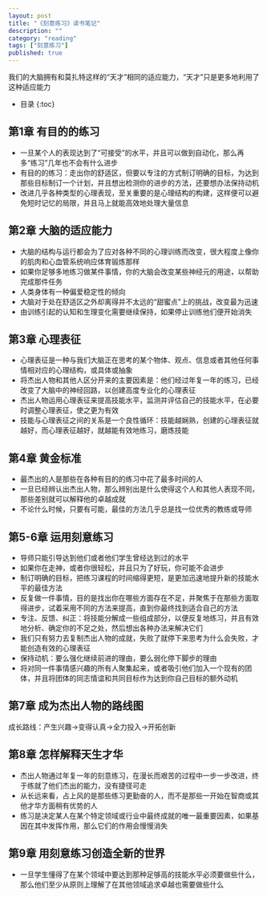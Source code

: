 ```yaml
---
layout: post
title: "《刻意练习》读书笔记"
description: ""
category: "reading"
tags: ["刻意练习"]
published: true
---
```

我们的大脑拥有和莫扎特这样的“天才”相同的适应能力，“天才”只是更多地利用了这种适应能力

* 目录
{:toc}

## 第1章 有目的的练习
- 一旦某个人的表现达到了“可接受”的水平，并且可以做到自动化，那么再多“练习”几年也不会有什么进步
- 有目的的练习：走出你的舒适区，但要以专注的方式制订明确的目标，为达到那些目标制订一个计划，并且想出检测你的进步的方法，还要想办法保持动机
- 改进几乎各种类型的心理表现，至关重要的是心理结构的构建，这样便可以避免短时记忆的局限，并且马上就能高效地处理大量信息

## 第2章 大脑的适应能力
- 大脑的结构与运行都会为了应对各种不同的心理训练而改变，很大程度上像你的肌肉和心血管系统响应体育锻炼那样
- 如果你足够多地练习做某件事情，你的大脑会改变某些神经元的用途，以帮助完成那件任务
- 人类身体有一种偏爱稳定性的倾向
- 大脑对于处在舒适区之外却离得并不太远的“甜蜜点”上的挑战，改变最为迅速
- 由训练引起的认知和生理变化需要继续保持，如果停止训练他们便开始消失

## 第3章 心理表征
- 心理表征是一种与我们大脑正在思考的某个物体、观点、信息或者其他任何事情相对应的心理结构，或具体或抽象
- 将杰出人物和其他人区分开来的主要因素是：他们经过年复一年的练习，已经改变了大脑中的神经回路，以创建高度专业化的心理表征
- 杰出人物运用心理表征来提高技能水平，监测并评估自己的技能水平，在必要时调整心理表征，使之更为有效
- 技能与心理表征之间的关系是一个良性循环：技能越娴熟，创建的心理表征就越好，而心理表征越好，就越能有效地练习，磨炼技能

## 第4章 黄金标准
- 最杰出的人是那些在各种有目的的练习中花了最多时间的人
- 一旦已经辨认出杰出人物，那么辨别出是什么使得这个人和其他人表现不同，那些差别就可以解释他的卓越成就
- 不论什么时候，只要有可能，最佳的方法几乎总是找一位优秀的教练或导师

## 第5-6章 运用刻意练习
- 导师只能引导达到他们或者他们学生曾经达到过的水平
- 如果你在走神，或者你很轻松，并且只为了好玩，你可能不会进步
- 制订明确的目标，把练习课程的时间缩得更短，是更加迅速地提升新的技能水平的最佳方法
- 反复做一件事情，目的是找出你在哪些方面存在不足，并聚焦于在那些方面取得进步，试着采用不同的方法来提高，直到你最终找到适合自己的方法
- 专注、反馈、纠正：将技能分解成一些组成部分，以便反复地练习，并且有效地分析、确定你的不足之处，然后想出各种办法来解决它们
- 我们只有努力去复制杰出人物的成就，失败了就停下来思考为什么会失败，才能创造有效的心理表征
- 保持动机：要么强化继续前进的理由，要么弱化停下脚步的理由
- 将对同一件事情感兴趣的所有人聚集起来，或者吸引他们加入一个现有的团体，并且将团体的同志情谊和共同目标作为达到你自己目标的额外动机

## 第7章 成为杰出人物的路线图
成长路线：产生兴趣->变得认真->全力投入->开拓创新

## 第8章 怎样解释天生才华
- 杰出人物通过年复一年的刻意练习，在漫长而艰苦的过程中一步一步改进，终于练就了他们杰出的能力，没有捷径可走
- 从长远来看，占上风的是那些练习更勤奋的人，而不是那些一开始在智商或其他才华方面稍有优势的人
- 练习是决定某人在某个特定领域或行业中最终成就的唯一最重要因素，如果基因在其中发挥作用，那么它们的作用会慢慢消失

## 第9章 用刻意练习创造全新的世界
- 一旦学生懂得了在某个领域中要达到那种足够高的技能水平必须要做些什么，那么他们至少从原则上理解了在其他领域追求卓越也需要做些什么
